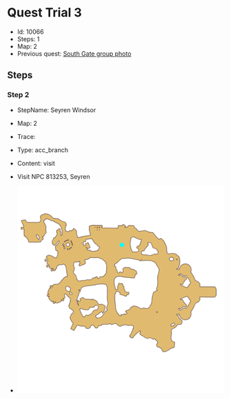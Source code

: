 # Quest Trial 3

- Id: 10066
- Steps: 1
- Map: 2
- Previous quest: [South Gate group photo](10011.md)

## Steps

### Step 2
- StepName:  Seyren Windsor
- Map:  2
- Trace:  
- Type:  acc_branch
- Content:  visit
- Visit NPC 813253, Seyren

- ![images/10066_2.png](images/10066_2.png)


